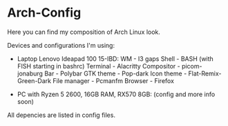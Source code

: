# Arch-Config
Here you can find my composition of Arch Linux look.

Devices and configurations I'm using:
- Laptop Lenovo Ideapad 100 15-IBD:
    WM - I3 gaps
    Shell - BASH (with FISH starting in bashrc)
    Terminal - Alacritty
    Compositor - picom-jonaburg
    Bar - Polybar
    GTK theme - Pop-dark
    Icon theme - Flat-Remix-Green-Dark
    File manager - Pcmanfm
    Browser - Firefox
    
- PC with Ryzen 5 2600, 16GB RAM, RX570 8GB:
    (config and more info soon)
    
All depencies are listed in config files.
